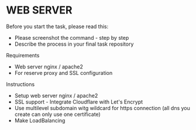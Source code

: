 # WEB SERVER

Before you start the task, please read this:
- Please screenshot the command - step by step
- Describe the process in your final task repository

Requirements
- Web server nginx / apache2
- For reserve proxy and SSL configuration

Instructions
- Setup web server nginx / apache2
- SSL support - Integrate Cloudflare with Let's Encrypt
- Use multilevel subdomain witg wildcard for https connection (all dns you create can only use one certificate)
- Make LoadBalancing 